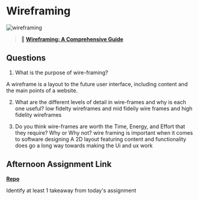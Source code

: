 # Wireframing

![wireframing](https://bcw.blob.core.windows.net/public/img/courses/2293087935019893)

> **📖 [Wireframing: A Comprehensive Guide](https://codeworksacademy.com/fs-student-guide/resources/wk1/06-Wireframing)**

## Questions

1. What is the purpose of wire-framing? 

A wireframe is a layout to the future user interface, including content and the main points of a website.

2. What are the different levels of detail in wire-frames and why is each one useful?
low fidelty wireframes and mid fideily wire frames and high fidelity wireframes 

3. Do you think wire-frames are worth the Time, Energy, and Effort that they require? Why or Why not?
wire framing is important when it comes to software designing A 2D layout featuring content and functionality does go a long way towards making the Ui and ux work 


## Afternoon Assignment Link

**[Repo](https://github.com/Avillegas419/<ASSIGNMENT_REPO>)**

Identify at least 1 takeaway from today's assignment
